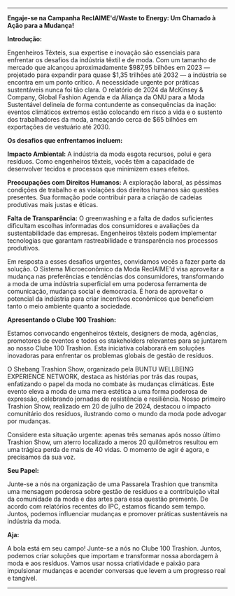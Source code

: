 ---

**Engaje-se na Campanha ReclAIME'd/Waste to Energy: Um Chamado à Ação para a Mudança!**

**Introdução:**

Engenheiros Têxteis, sua expertise e inovação são essenciais para enfrentar os desafios da indústria têxtil e de moda. Com um tamanho de mercado que alcançou aproximadamente $987,95 bilhões em 2023 — projetado para expandir para quase $1,35 trilhões até 2032 — a indústria se encontra em um ponto crítico. A necessidade urgente por práticas sustentáveis nunca foi tão clara. O relatório de 2024 da McKinsey & Company, Global Fashion Agenda e da Aliança da ONU para a Moda Sustentável delineia de forma contundente as consequências da inação: eventos climáticos extremos estão colocando em risco a vida e o sustento dos trabalhadores da moda, ameaçando cerca de $65 bilhões em exportações de vestuário até 2030.

**Os desafios que enfrentamos incluem:**

**Impacto Ambiental:** A indústria da moda esgota recursos, polui e gera resíduos. Como engenheiros têxteis, vocês têm a capacidade de desenvolver tecidos e processos que minimizem esses efeitos.

**Preocupações com Direitos Humanos:** A exploração laboral, as péssimas condições de trabalho e as violações dos direitos humanos são questões presentes. Sua formação pode contribuir para a criação de cadeias produtivas mais justas e éticas.

**Falta de Transparência:** O greenwashing e a falta de dados suficientes dificultam escolhas informadas dos consumidores e avaliações da sustentabilidade das empresas. Engenheiros têxteis podem implementar tecnologias que garantam rastreabilidade e transparência nos processos produtivos.

Em resposta a esses desafios urgentes, convidamos vocês a fazer parte da solução. O Sistema Microeconômico da Moda ReclAIME'd visa aproveitar a mudança nas preferências e tendências dos consumidores, transformando a moda de uma indústria superficial em uma poderosa ferramenta de comunicação, mudança social e democracia. É hora de aproveitar o potencial da indústria para criar incentivos econômicos que beneficiem tanto o meio ambiente quanto a sociedade.

**Apresentando o Clube 100 Trashion:**

Estamos convocando engenheiros têxteis, designers de moda, agências, promotores de eventos e todos os stakeholders relevantes para se juntarem ao nosso Clube 100 Trashion. Esta iniciativa colaborará em soluções inovadoras para enfrentar os problemas globais de gestão de resíduos.

O Shebang Trashion Show, organizado pela BUNTU WELLBEING EXPERIENCE NETWORK, destaca as histórias por trás das roupas, enfatizando o papel da moda no combate às mudanças climáticas. Este evento eleva a moda de uma mera estética a uma forma poderosa de expressão, celebrando jornadas de resistência e resiliência. Nosso primeiro Trashion Show, realizado em 20 de julho de 2024, destacou o impacto comunitário dos resíduos, ilustrando como o mundo da moda pode advogar por mudanças.

Considere esta situação urgente: apenas três semanas após nosso último Trashion Show, um aterro localizado a meros 20 quilômetros resultou em uma trágica perda de mais de 40 vidas. O momento de agir é agora, e precisamos da sua voz.

**Seu Papel:**

Junte-se a nós na organização de uma Passarela Trashion que transmita uma mensagem poderosa sobre gestão de resíduos e a contribuição vital da comunidade da moda e das artes para essa questão premente. De acordo com relatórios recentes do IPC, estamos ficando sem tempo. Juntos, podemos influenciar mudanças e promover práticas sustentáveis na indústria da moda.

**Aja:**

A bola está em seu campo! Junte-se a nós no Clube 100 Trashion. Juntos, podemos criar soluções que importam e transformar nossa abordagem à moda e aos resíduos. Vamos usar nossa criatividade e paixão para impulsionar mudanças e acender conversas que levem a um progresso real e tangível.

---